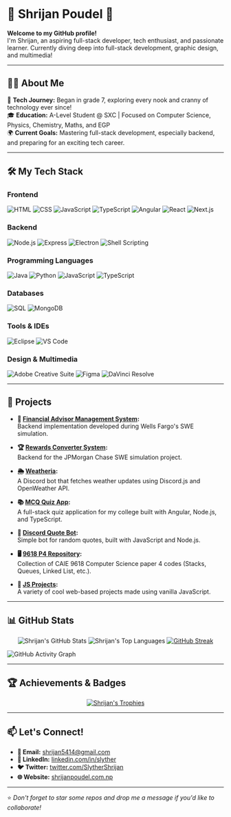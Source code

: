 # 🌟 Shrijan Poudel 🌟

**Welcome to my GitHub profile!**  
I'm Shrijan, an aspiring full-stack developer, tech enthusiast, and passionate learner. Currently diving deep into full-stack development, graphic design, and multimedia!

---

## 👨‍💻 About Me

🚀 **Tech Journey:** Began in grade 7, exploring every nook and cranny of technology ever since!  
🎓 **Education:** A-Level Student @ SXC | Focused on Computer Science, Physics, Chemistry, Maths, and EGP  
🌍 **Current Goals:** Mastering full-stack development, especially backend, and preparing for an exciting tech career.

---

## 🛠️ My Tech Stack

### Frontend
![HTML](https://img.shields.io/badge/-HTML-E34F26?style=for-the-badge&logo=html5&logoColor=white) 
![CSS](https://img.shields.io/badge/-CSS-1572B6?style=for-the-badge&logo=css3&logoColor=white) 
![JavaScript](https://img.shields.io/badge/-JavaScript-F7DF1E?style=for-the-badge&logo=javascript&logoColor=black) 
![TypeScript](https://img.shields.io/badge/-TypeScript-3178C6?style=for-the-badge&logo=typescript&logoColor=white) 
![Angular](https://img.shields.io/badge/-Angular-DD0031?style=for-the-badge&logo=angular&logoColor=white) 
![React](https://img.shields.io/badge/-React-61DAFB?style=for-the-badge&logo=react&logoColor=black) 
![Next.js](https://img.shields.io/badge/-Next.js-000000?style=for-the-badge&logo=next.js&logoColor=white)

### Backend
![Node.js](https://img.shields.io/badge/-Node.js-339933?style=for-the-badge&logo=node.js&logoColor=white) 
![Express](https://img.shields.io/badge/-Express-000000?style=for-the-badge&logo=express&logoColor=white) 
![Electron](https://img.shields.io/badge/-Electron-2C2E3B?style=for-the-badge&logo=electron&logoColor=white) 
![Shell Scripting](https://img.shields.io/badge/-Shell_Scripting-4EAA25?style=for-the-badge&logo=gnu-bash&logoColor=white)

### Programming Languages
![Java](https://img.shields.io/badge/-Java-007396?style=for-the-badge&logo=java&logoColor=white) 
![Python](https://img.shields.io/badge/-Python-3776AB?style=for-the-badge&logo=python&logoColor=white) 
![JavaScript](https://img.shields.io/badge/-JavaScript-F7DF1E?style=for-the-badge&logo=javascript&logoColor=black) 
![TypeScript](https://img.shields.io/badge/-TypeScript-3178C6?style=for-the-badge&logo=typescript&logoColor=white) 

### Databases
![SQL](https://img.shields.io/badge/-SQL-4479A1?style=for-the-badge&logo=mysql&logoColor=white) 
![MongoDB](https://img.shields.io/badge/-MongoDB-47A248?style=for-the-badge&logo=mongodb&logoColor=white)

### Tools & IDEs
![Eclipse](https://img.shields.io/badge/-Eclipse-2C2255?style=for-the-badge&logo=eclipse&logoColor=white) 
![VS Code](https://img.shields.io/badge/-VS%20Code-007ACC?style=for-the-badge&logo=visual-studio-code&logoColor=white)

### Design & Multimedia
![Adobe Creative Suite](https://img.shields.io/badge/-Adobe%20Creative%20Suite-FF0000?style=for-the-badge&logo=adobe&logoColor=white) 
![Figma](https://img.shields.io/badge/-Figma-F24E1E?style=for-the-badge&logo=figma&logoColor=white) 
![DaVinci Resolve](https://img.shields.io/badge/-DaVinci%20Resolve-1DA1F2?style=for-the-badge&logo=davinci-resolve&logoColor=white)

---

## 🚀 Projects

- **💸 [Financial Advisor Management System](https://github.com/SlytherSavior/Financial-Advisor-Management-System):**  
  Backend implementation developed during Wells Fargo's SWE simulation.
  
- **🏆 [Rewards Converter System](https://github.com/SlytherSavior/RewardsConverter-System):**  
  Backend for the JPMorgan Chase SWE simulation project.

- **🌦️ [Weatheria](https://github.com/SlytherSavior/Weatheria-):**  
  A Discord bot that fetches weather updates using Discord.js and OpenWeather API.

- **📚 [MCQ Quiz App](https://github.com/SlytherSavior/MCQ-Quiz-App):**  
  A full-stack quiz application for my college built with Angular, Node.js, and TypeScript.

- **🤖 [Discord Quote Bot](https://github.com/SlytherSavior/Discord-Quote-Bot):**  
  Simple bot for random quotes, built with JavaScript and Node.js.

- **🖥️ [9618 P4 Repository](https://github.com/SlytherSavior/9618-P4):**  
  Collection of CAIE 9618 Computer Science paper 4 codes (Stacks, Queues, Linked List, etc.).

- **🧩 [JS Projects](https://github.com/SlytherSavior/JS-Projects):**  
  A variety of cool web-based projects made using vanilla JavaScript.

---

## 📊 GitHub Stats

<p align="center">
  <img src="https://github-readme-stats.vercel.app/api?username=SlytherSavior&theme=vue-dark&show_icons=true&hide_border=true&count_private=true" alt="Shrijan's GitHub Stats">
  <img src="https://github-readme-stats.vercel.app/api/top-langs/?username=SlytherSavior&theme=vue-dark&show_icons=true&hide_border=true&layout=compact" alt="Shrijan's Top Languages">
  <a href="https://git.io/streak-stats"><img src="https://streak-stats.demolab.com?user=SlytherSavior&theme=blood-dark" alt="GitHub Streak" /></a>
</p>

![GitHub Activity Graph](https://github-readme-activity-graph.vercel.app/graph?username=SlytherSavior&theme=react-dark)

---

## 🏆 Achievements & Badges

<p align="center">
  <a href="https://github.com/ryo-ma/github-profile-trophy"><img src="https://github-profile-trophy.vercel.app/?username=SlytherSavior&theme=onedark" alt="Shrijan's Trophies"></a>
</p>

---

## 📫 Let's Connect!

- **📧 Email:** [shrijan5414@gmail.com](mailto:shrijan5414@gmail.com)
- **🔗 LinkedIn:** [linkedin.com/in/slyther](https://linkedin.com/in/slyther)
- **🐦 Twitter:** [twitter.com/SlytherShrijan](https://x.com/SlytherShrijan)
- **🌐 Website:** [shrijanpoudel.com.np](https://www.shrijanpoudel.com.np)

---

⭐️ *Don't forget to star some repos and drop me a message if you'd like to collaborate!*

